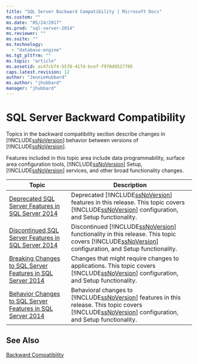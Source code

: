 ```yaml
---
title: "SQL Server Backward Compatibility | Microsoft Docs"
ms.custom: ""
ms.date: "05/24/2017"
ms.prod: "sql-server-2014"
ms.reviewer: ""
ms.suite: ""
ms.technology: 
  - "database-engine"
ms.tgt_pltfrm: ""
ms.topic: "article"
ms.assetid: ac47cb74-5578-417d-bcef-f970d9527705
caps.latest.revision: 12
author: "JennieHubbard"
ms.author: "jhubbard"
manager: "jhubbard"
---
```

# SQL Server Backward Compatibility
  Topics in the backward compatibility section describe changes in [!INCLUDE[ssNoVersion](../includes/ssnoversion-md.md)] behavior between versions of [!INCLUDE[ssNoVersion](../includes/ssnoversion-md.md)].  
  
 Features included in this topic area include data programmability, surface area configuration tools, [!INCLUDE[ssNoVersion](../includes/ssnoversion-md.md)] Setup, [!INCLUDE[ssNoVersion](../includes/ssnoversion-md.md)] services, and other broad functionality changes.  
  
|Topic|Description|  
|-----------|-----------------|  
|[Deprecated SQL Server Features in SQL Server 2014](../../2014/getting-started/deprecated-sql-server-features-in-sql-server-2014.md)|Deprecated [!INCLUDE[ssNoVersion](../includes/ssnoversion-md.md)] features in this release. This topic covers [!INCLUDE[ssNoVersion](../includes/ssnoversion-md.md)] configuration, and Setup functionality.|  
|[Discontinued SQL Server Features in SQL Server 2014](../../2014/getting-started/discontinued-sql-server-features-in-sql-server-2014.md)|Discontinued [!INCLUDE[ssNoVersion](../includes/ssnoversion-md.md)] functionality in this release. This topic covers [!INCLUDE[ssNoVersion](../includes/ssnoversion-md.md)] configuration, and Setup functionality.|  
|[Breaking Changes to SQL Server Features in SQL Server 2014](../../2014/getting-started/breaking-changes-to-sql-server-features-in-sql-server-2014.md)|Changes that might require changes to applications. This topic covers [!INCLUDE[ssNoVersion](../includes/ssnoversion-md.md)] configuration, and Setup functionality.|  
|[Behavior Changes to SQL Server Features in SQL Server 2014](../../2014/getting-started/behavior-changes-to-sql-server-features-in-sql-server-2014.md)|Behavioral  changes to [!INCLUDE[ssNoVersion](../includes/ssnoversion-md.md)] features in this release. This topic covers [!INCLUDE[ssNoVersion](../includes/ssnoversion-md.md)] configuration, and Setup functionality.|  
  
## See Also  
 [Backward Compatibility](../../2014/getting-started/backward-compatibility.md)  
  
  